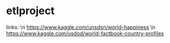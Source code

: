 # etlproject

links: \n
https://www.kaggle.com/unsdsn/world-happiness \n
https://www.kaggle.com/usdod/world-factbook-country-profiles
